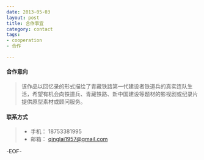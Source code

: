 ```yaml
---
date: 2013-05-03
layout: post
title: 合作事宜
category: contact
tags:
- cooperation
- 合作

---
```


#### <i class="icon-file"></i> 合作意向
>该作品以回忆录的形式描绘了青藏铁路第一代建设者铁道兵的真实连队生活，希望有机会向铁道兵、青藏铁路、新中国建设等题材的影视剧或纪录片提供原型素材或顾问服务。

#### <i class="icon-file"></i> 联系方式
> - 手机： 18753381995
> - 邮箱： qinglai1957@gmail.com

-EOF-
